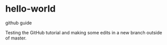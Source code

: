 # hello-world
github guide

Testing the GitHub tutorial and making some edits in a new branch outside of master.
